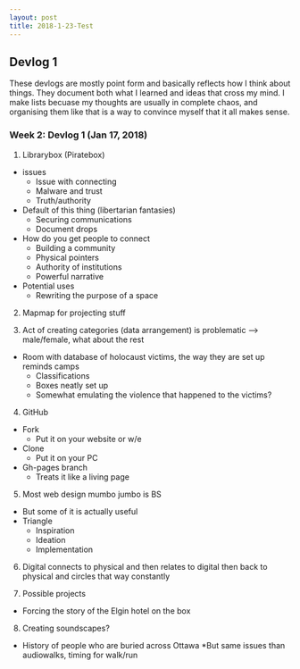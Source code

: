 ```yaml
---
layout: post
title: 2018-1-23-Test
---
```


## Devlog 1

These devlogs are mostly point form and basically reflects how I think about things. They document both what I learned and ideas that cross my mind. I make lists becuase my thoughts are usually in complete chaos, and organising them like that is a way to convince myself that it all makes sense.

### Week 2: Devlog 1 (Jan 17, 2018)

1. Librarybox (Piratebox)
  * issues
    + Issue with connecting
    + Malware and trust
    + Truth/authority
  * Default of this thing (libertarian fantasies)
    + Securing communications
    + Document drops
  * How do you get people to connect
    + Building a community
    + Physical pointers
    + Authority of institutions
    + Powerful narrative
  * Potential uses
    + Rewriting the purpose of a space
2. Mapmap for projecting stuff

3. Act of creating categories (data arrangement) is problematic --> male/female, what about the rest
  * Room with database of holocaust victims, the way they are set up reminds camps
    + Classifications
    + Boxes neatly set up
    + Somewhat emulating the violence that happened to the victims?
4. GitHub
  * Fork
    + Put it on your website or w/e
  * Clone
    + Put it on your PC
  * Gh-pages branch
    + Treats it like a living page
5. Most web design mumbo jumbo is BS
  * But some of it is actually useful
  * Triangle
    + Inspiration
    + Ideation		
    + Implementation
6. Digital connects to physical and then relates to digital then back to physical and circles that way constantly

7. Possible projects
  * Forcing the story of the Elgin hotel on the box
8. Creating soundscapes?
  * History of people who are buried across Ottawa
  *But same issues than audiowalks, timing for walk/run
